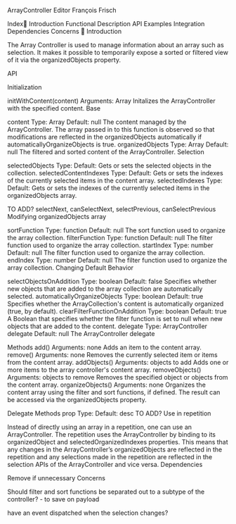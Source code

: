 
ArrayController	Editor François Frisch


Index
Introduction
Functional Description
API
Examples
Integration
Dependencies
Concerns

Introduction

The Array Controller is used to manage information about an array such as selection. It makes it possible to temporarily expose a sorted or filtered view of it via the organizedObjects property.

API

Initialization

initWithContent(content)
Arguments: Array
Initalizes the ArrayController with the specified content. 
Base

content
Type: Array
Default: null
The content managed by the ArrayController.
The array passed in to this function is observed so that modifications are reflected in the organizedObjects automatically if automaticallyOrganizeObjects is true.
organizedObjects
Type: Array
Default: null
The filtered and sorted content of the ArrayController.
Selection

selectedObjects
Type:
Default: 
Gets or sets the selected objects in the collection.
selectedContentIndexes
Type:
Default: 
Gets or sets the indexes of the currently selected items in the content array.
selectedIndexes
Type:
Default: 
Gets or sets the indexes of the currently selected items in the organizedObjects array.

TO ADD? selectNext, canSelectNext, selectPrevious, canSelectPrevious
Modifying organizedObjects array

sortFunction
Type: function
Default: null
The sort function used to organize the array collection.
filterFunction
Type: function
Default: null
The filter function used to organize the array collection.
startIndex
Type: number
Default: null
The filter function used to organize the array collection.
endIndex
Type: number
Default: null
The filter function used to organize the array collection.
Changing Default Behavior

selectObjectsOnAddition
Type: boolean
Default: false
Specifies whether new objects that are added to the array collection are automatically selected.
automaticallyOrganizeObjects
Type: boolean
Default: true
Specifies whether the ArrayCollection's content is automatically organized (true, by default).
clearFilterFunctionOnAddition
Type: boolean
Default: true
A Boolean that specifies whether the filter function is set to null when new objects that are added to the content.
delegate
Type: ArrayController delegate
Default: null
The ArrayController delegate

Methods
add()
Arguments: none
Adds an item to the content array.
remove()
Arguments: none
Removes the currently selected item or items from the content array.
addObjects()
Arguments: objects to add
Adds one or more items to the array controller's content array.
removeObjects()
Arguments: objects to remove
Removes the specified object or objects from the content array.
organizeObjects()
Arguments: none
Organizes the content array using the filter and sort functions, if defined. The result can be accessed via the organizedObjects property.

Delegate Methods
prop
Type:
Default: 
desc
TO ADD? 
Use in repetition

Instead of directly using an array in a repetition, one can use an ArrayController. The repetition uses the ArrayController by binding to its organizedObject and selectedOrganizedIndexes properties.
This means that any changes in the ArrayController’s organizedObjects are reflected in the repetition and any selections made in the repetition are reflected in the selection APIs of the ArrayController and vice versa. 
Dependencies

Remove if unnecessary
Concerns


Should filter and sort functions be separated out to a subtype of the controller? - to save on payload

have an event dispatched when the selection changes?